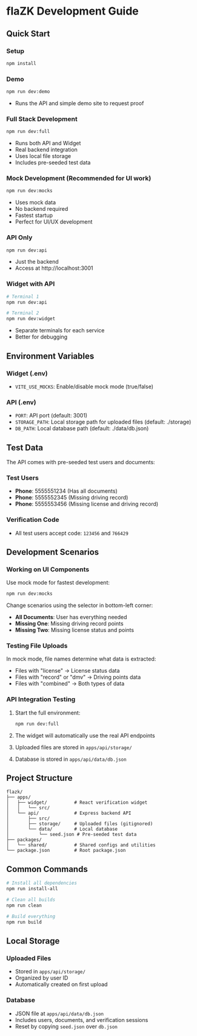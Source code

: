 # flaZK Development Guide

## Quick Start

### Setup

```bash
npm install
```

### Demo

```bash
npm run dev:demo
```

- Runs the API and simple demo site to request proof

### Full Stack Development

```bash
npm run dev:full
```

- Runs both API and Widget
- Real backend integration
- Uses local file storage
- Includes pre-seeded test data

### Mock Development (Recommended for UI work)

```bash
npm run dev:mocks
```

- Uses mock data
- No backend required
- Fastest startup
- Perfect for UI/UX development

### API Only

```bash
npm run dev:api
```

- Just the backend
- Access at http://localhost:3001

### Widget with API

```bash
# Terminal 1
npm run dev:api

# Terminal 2
npm run dev:widget
```

- Separate terminals for each service
- Better for debugging

## Environment Variables

### Widget (.env)

- `VITE_USE_MOCKS`: Enable/disable mock mode (true/false)

### API (.env)

- `PORT`: API port (default: 3001)
- `STORAGE_PATH`: Local storage path for uploaded files (default: ./storage)
- `DB_PATH`: Local database path (default: ./data/db.json)

## Test Data

The API comes with pre-seeded test users and documents:

### Test Users

- **Phone**: 5555551234 (Has all documents)
- **Phone**: 5555552345 (Missing driving record)
- **Phone**: 5555553456 (Missing license and driving record)

### Verification Code

- All test users accept code: `123456` and `766429`

## Development Scenarios

### Working on UI Components

Use mock mode for fastest development:

```bash
npm run dev:mocks
```

Change scenarios using the selector in bottom-left corner:

- **All Documents**: User has everything needed
- **Missing One**: Missing driving record points
- **Missing Two**: Missing license status and points

### Testing File Uploads

In mock mode, file names determine what data is extracted:

- Files with "license" → License status data
- Files with "record" or "dmv" → Driving points data
- Files with "combined" → Both types of data

### API Integration Testing

1. Start the full environment:

   ```bash
   npm run dev:full
   ```

2. The widget will automatically use the real API endpoints

3. Uploaded files are stored in `apps/api/storage/`

4. Database is stored in `apps/api/data/db.json`

## Project Structure

```
flazk/
├── apps/
│   ├── widget/          # React verification widget
│   │   └── src/
│   └── api/             # Express backend API
│       ├── src/
│       ├── storage/     # Uploaded files (gitignored)
│       └── data/        # Local database
│           └── seed.json # Pre-seeded test data
├── packages/
│   └── shared/          # Shared configs and utilities
└── package.json         # Root package.json
```

## Common Commands

```bash
# Install all dependencies
npm run install-all

# Clean all builds
npm run clean

# Build everything
npm run build
```

## Local Storage

### Uploaded Files

- Stored in `apps/api/storage/`
- Organized by user ID
- Automatically created on first upload

### Database

- JSON file at `apps/api/data/db.json`
- Includes users, documents, and verification sessions
- Reset by copying `seed.json` over `db.json`
